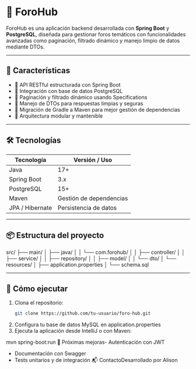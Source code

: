 # 🧠 ForoHub

ForoHub es una aplicación backend desarrollada con **Spring Boot** y **PostgreSQL**, diseñada para gestionar foros temáticos con funcionalidades avanzadas como paginación, filtrado dinámico y manejo limpio de datos mediante DTOs.

---

## 🚀 Características

- 🔹 API RESTful estructurada con Spring Boot
- 🔹 Integración con base de datos PostgreSQL
- 🔹 Paginación y filtrado dinámico usando Specifications
- 🔹 Manejo de DTOs para respuestas limpias y seguras
- 🔹 Migración de Gradle a Maven para mejor gestión de dependencias
- 🔹 Arquitectura modular y mantenible

---

## 🛠️ Tecnologías

| Tecnología     | Versión / Uso             |
|----------------|---------------------------|
| Java           | 17+                       |
| Spring Boot    | 3.x                       |
| PostgreSQL     | 15+                       |
| Maven          | Gestión de dependencias   |
| JPA / Hibernate| Persistencia de datos     |

---

## 📦 Estructura del proyecto
src/ ├── main/ │   ├── java/ │   │   └── com.forohub/ │   │       ├── controller/ │   │       ├── service/ │   │       ├── repository/ │   │       ├── model/ │   │       └── dto/ │   └── resources/ │       ├── application.properties │       └── schema.sql


---

## 🧪 Cómo ejecutar

1. Clona el repositorio:
   ```bash
   git clone https://github.com/tu-usuario/foro-hub.git
   
2. Configura tu base de datos MySQL en application.properties
3. Ejecuta la aplicación desde IntelliJ o con Maven:

mvn spring-boot:run
📌 Próximas mejoras- Autenticación con JWT
- Documentación con Swagger
- Tests unitarios y de integración
📬 ContactoDesarrollado por Alison

